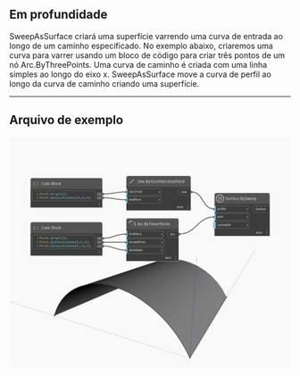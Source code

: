 ## Em profundidade
SweepAsSurface criará uma superfície varrendo uma curva de entrada ao longo de um caminho especificado. No exemplo abaixo, criaremos uma curva para varrer usando um bloco de código para criar três pontos de um nó Arc.ByThreePoints. Uma curva de caminho é criada com uma linha simples ao longo do eixo x. SweepAsSurface move a curva de perfil ao longo da curva de caminho criando uma superfície.
___
## Arquivo de exemplo

![SweepAsSurface](./Autodesk.DesignScript.Geometry.Curve.SweepAsSurface_img.jpg)


